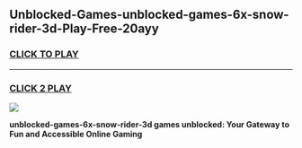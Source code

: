 
## Unblocked-Games-unblocked-games-6x-snow-rider-3d-Play-Free-20ayy
<h3>
<a href="https://premium76.site?title=unblocked-games-6x-snow-rider-3d&ref=18A1">CLICK TO PLAY</a></h3>
<hr>

<h3>
<a href="https://premium76.site?title=unblocked-games-6x-snow-rider-3d&ref=18A1">CLICK 2 PLAY</a>
  
</h3>

<a href="https://premium76.site?title=unblocked-games-6x-snow-rider-3d&ref=18A1"><img src="https://clearcache.store/games.png"></a>


**unblocked-games-6x-snow-rider-3d games unblocked: Your Gateway to Fun and Accessible Online Gaming**
